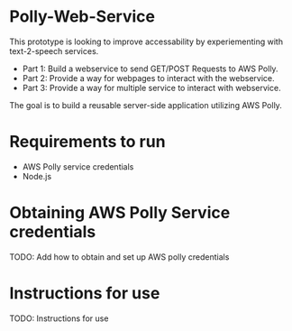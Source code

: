 # Polly-Web-Service
This prototype is looking to improve accessability by experiementing with text-2-speech services. 

- Part 1: Build a webservice to send GET/POST Requests to AWS Polly.
- Part 2: Provide a way for webpages to interact with the webservice.
- Part 3: Provide a way for multiple service to interact with webservice.

The goal is to build a reusable server-side application utilizing AWS Polly.

# Requirements to run
- AWS Polly service credentials
- Node.js

# Obtaining AWS Polly Service credentials
TODO: Add how to obtain and set up AWS polly credentials

# Instructions for use
TODO: Instructions for use
